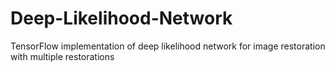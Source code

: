 # Deep-Likelihood-Network
TensorFlow implementation of deep likelihood network for image restoration with multiple restorations
